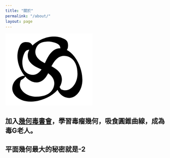 ```yaml
---
title: "關於"
permalink: "/about/"
layout: page
---
```

![image](/STensor.PNG)
## 加入[幾何毒書會]，學習毒瘤幾何，吸食圓錐曲線，成為毒G老人。
## 平面幾何最大的秘密就是-2
[幾何毒書會]:https://www.facebook.com/groups/422193575027491/
